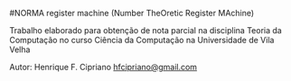 #NORMA register machine
(Number TheOretic Register MAchine)

Trabalho elaborado para obtenção de nota parcial na disciplina Teoria da Computação no curso Ciência da Computação na Universidade de Vila Velha

Autor: Henrique F. Cipriano
hfcipriano@gmail.com
